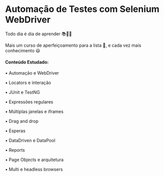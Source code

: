 # Automação de Testes com Selenium WebDriver

Todo dia é dia de aprender 📚👨‍🎓

Mais um curso de aperfeiçoamento para a lista 👏, e cada vez mais conhecimento 😃

#### Conteúdo Estudado:

• Automação e WebDriver

• Locators e interação

• JUnit e TestNG

• Expressões regulares

• Múltiplas janelas e iframes

• Drag and drop

• Esperas

• DataDriven e DataPool

• Reports

• Page Objects e arquitetura

• Multi e headless browsers
